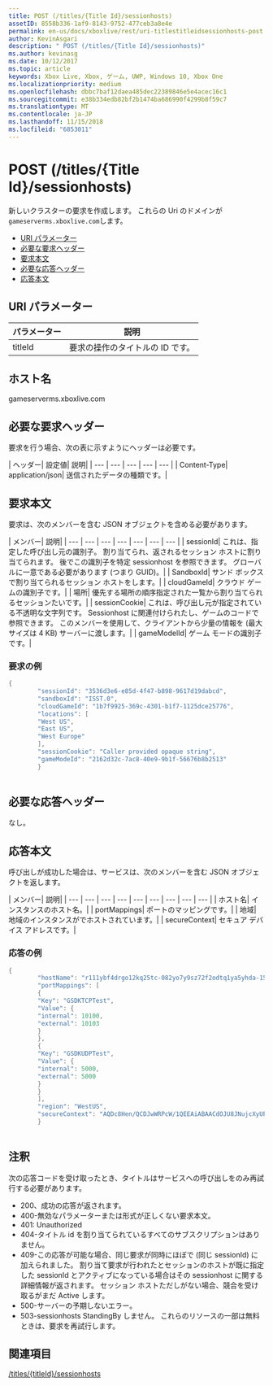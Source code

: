 ```yaml
---
title: POST (/titles/{Title Id}/sessionhosts)
assetID: 8558b336-1af9-8143-9752-477ceb3a8e4e
permalink: en-us/docs/xboxlive/rest/uri-titlestitleidsessionhosts-post.html
author: KevinAsgari
description: " POST (/titles/{Title Id}/sessionhosts)"
ms.author: kevinasg
ms.date: 10/12/2017
ms.topic: article
keywords: Xbox Live, Xbox, ゲーム, UWP, Windows 10, Xbox One
ms.localizationpriority: medium
ms.openlocfilehash: dbbc7baf12daea485dec22389846e5e4acec16c1
ms.sourcegitcommit: e38b334edb82bf2b1474ba686990f4299b8f59c7
ms.translationtype: MT
ms.contentlocale: ja-JP
ms.lasthandoff: 11/15/2018
ms.locfileid: "6853011"
---
```

# <a name="post-titlestitle-idsessionhosts"></a>POST (/titles/{Title Id}/sessionhosts)
新しいクラスターの要求を作成します。 これらの Uri のドメインが`gameserverms.xboxlive.com`します。
 
  * [URI パラメーター](#ID4EX)
  * [必要な要求ヘッダー](#ID4EGB)
  * [要求本文](#ID4E5B)
  * [必要な応答ヘッダー](#ID4ELD)
  * [応答本文](#ID4ESD)
 
<a id="ID4EX"></a>

 
## <a name="uri-parameters"></a>URI パラメーター
 
| パラメーター| 説明| 
| --- | --- | 
| titleId| 要求の操作のタイトルの ID です。| 
  
<a id="ID5EG"></a>

 
## <a name="host-name"></a>ホスト名

gameserverms.xboxlive.com
 
<a id="ID4EGB"></a>

 
## <a name="required-request-headers"></a>必要な要求ヘッダー
 
要求を行う場合、次の表に示すようにヘッダーは必要です。
 
| ヘッダー| 設定値| 説明| 
| --- | --- | --- | --- | --- | 
| Content-Type| application/json| 送信されたデータの種類です。| 
  
<a id="ID4E5B"></a>

 
## <a name="request-body"></a>要求本文
 
要求は、次のメンバーを含む JSON オブジェクトを含める必要があります。
 
| メンバー| 説明| 
| --- | --- | --- | --- | --- | --- | --- | 
| sessionId| これは、指定した呼び出し元の識別子。 割り当てられ、返されるセッション ホストに割り当てられます。 後でこの識別子を特定 sessionhost を参照できます。 グローバルに一意である必要があります (つまり GUID)。| 
| SandboxId| サンド ボックスで割り当てられるセッション ホストをします。| 
| cloudGameId| クラウド ゲームの識別子です。| 
| 場所| 優先する場所の順序指定された一覧から割り当てられるセッションたいです。| 
| sessionCookie| これは、呼び出し元が指定されている不透明な文字列です。 Sessionhost に関連付けられたし、ゲームのコードで参照できます。 このメンバーを使用して、クライアントから少量の情報を (最大サイズは 4 KB) サーバーに渡します。| 
| gameModelId| ゲーム モードの識別子です。| 
 
<a id="ID4EDD"></a>

 
### <a name="sample-request"></a>要求の例
 

```cpp
{
        "sessionId": "3536d3e6-e85d-4f47-b898-9617d19dabcd",
        "sandboxId": "ISST.0",
        "cloudGameId": "1b7f9925-369c-4301-b1f7-1125dce25776",
        "locations": [
        "West US",
        "East US",
        "West Europe"
        ],
        "sessionCookie": "Caller provided opaque string",
        "gameModeId": "2162d32c-7ac8-40e9-9b1f-56676b8b2513"
        }
      
```

   
<a id="ID4ELD"></a>

 
## <a name="required-response-headers"></a>必要な応答ヘッダー
 
なし。
  
<a id="ID4ESD"></a>

 
## <a name="response-body"></a>応答本文
 
呼び出しが成功した場合は、サービスは、次のメンバーを含む JSON オブジェクトを返します。
 
| メンバー| 説明| 
| --- | --- | --- | --- | --- | --- | --- | --- | --- | 
| ホスト名| インスタンスのホスト名。| 
| portMappings| ポートのマッピングです。| 
| 地域| 地域のインスタンスがでホストされています。| 
| secureContext| セキュア デバイス アドレスです。| 
 
<a id="ID4ESE"></a>

 
### <a name="sample-response"></a>応答の例
 

```cpp
{
        "hostName": "r111ybf4drgo12kq25tc-082yo7y9sz72f2odtq1ya5yhda-155169995-ncus.cloudapp.net",
        "portMappings": [
        {
        "Key": "GSDKTCPTest",
        "Value": {
        "internal": 10100,
        "external": 10103
        }
        },
        {
        "Key": "GSDKUDPTest",
        "Value": {
        "internal": 5000,
        "external": 5000
        }
        }
        ],
        "region": "WestUS",
        "secureContext": "AQDc8Hen/QCDJwWRPcW/1QEEAiABAACdOJU8JNujcXyUPwUBCnue+g=="
        }
      
```

   
<a id="remarks"></a>

 
## <a name="remarks"></a>注釈
 
次の応答コードを受け取ったとき、タイトルはサービスへの呼び出しをのみ再試行する必要があります。
 
   * 200、成功の応答が返されます。
   * 400-無効なパラメーターまたは形式が正しくない要求本文。
   * 401: Unauthorized
   * 404-タイトル id を割り当てられているすべてのサブスクリプションはありません。
   * 409-この応答が可能な場合、同じ要求が同時にほぼで (同じ sessionId) に加えられました。 割り当て要求が行われたとセッションのホストが既に指定した sessionId とアクティブになっている場合はその sessionhost に関する詳細情報が返されます。 セッション ホストただしがない場合、競合を受け取るがまだ Active します。
   * 500-サーバーの予期しないエラー。
   * 503-sessionhosts StandingBy しません。 これらのリソースの一部は無料ときは、要求を再試行します。
   
<a id="ID4EFG"></a>

 
## <a name="see-also"></a>関連項目
 [/titles/{titleId}/sessionhosts](uri-titlestitleidsessionhosts.md)

  